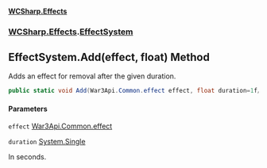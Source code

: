 #### [WCSharp.Effects](index.md 'index')
### [WCSharp.Effects](WCSharp.Effects.md 'WCSharp.Effects').[EffectSystem](WCSharp.Effects.EffectSystem.md 'WCSharp.Effects.EffectSystem')

## EffectSystem.Add(effect, float) Method

Adds an effect for removal after the given duration.

```csharp
public static void Add(War3Api.Common.effect effect, float duration=1f/32f);
```
#### Parameters

<a name='WCSharp.Effects.EffectSystem.Add(War3Api.Common.effect,float).effect'></a>

`effect` [War3Api.Common.effect](https://docs.microsoft.com/en-us/dotnet/api/War3Api.Common.effect 'War3Api.Common.effect')

<a name='WCSharp.Effects.EffectSystem.Add(War3Api.Common.effect,float).duration'></a>

`duration` [System.Single](https://docs.microsoft.com/en-us/dotnet/api/System.Single 'System.Single')

In seconds.